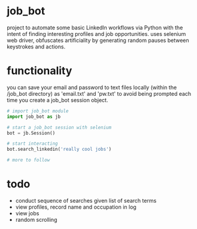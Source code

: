 # job_bot

project to automate some basic LinkedIn workflows via Python with the intent of finding interesting profiles and job opportunities. uses selenium web driver, obfuscates artificiality by generating random pauses between keystrokes and actions.


# functionality

you can save your email and password to text files locally (within the /job_bot directory) as 'email.txt' and 'pw.txt' to avoid being prompted each time you create a job_bot session object. 

```python
# import job_bot module
import job_bot as jb

# start a job_bot session with selenium
bot = jb.Session()

# start interacting
bot.search_linkedin('really cool jobs')

# more to follow
```

# todo

* conduct sequence of searches given list of search terms
* view profiles, record name and occupation in log
* view jobs
* random scrolling
